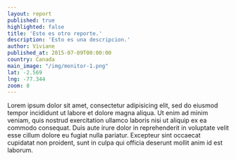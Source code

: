 ```yaml
---
layout: report
published: true
highlighted: false
title: 'Este es otro reporte.'
description: 'Esto es una descripcion.'
author: Viviane
published_at: 2015-07-09T00:00:00
country: Canada
main_image: "/img/monitor-1.png"
lat: -2.569
lng: -77.344
zoom: 8
---
```

Lorem ipsum dolor sit amet, consectetur adipisicing elit, sed do eiusmod
tempor incididunt ut labore et dolore magna aliqua. Ut enim ad minim veniam,
quis nostrud exercitation ullamco laboris nisi ut aliquip ex ea commodo
consequat. Duis aute irure dolor in reprehenderit in voluptate velit esse
cillum dolore eu fugiat nulla pariatur. Excepteur sint occaecat cupidatat non
proident, sunt in culpa qui officia deserunt mollit anim id est laborum.


